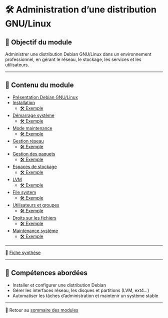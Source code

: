 # 🛠️ Administration d’une distribution GNU/Linux

## 🎯 Objectif du module

Administrer une distribution Debian GNU/Linux dans un environnement professionnel, en gérant le réseau, le stockage, les services et les utilisateurs.

---

## 📄 Contenu du module

- [Présentation Debian GNU/Linux](../../050-administration-distribution-gnulinux/01-présentation-debian-gnulinux/présentation-debian-gnulinux.md)
- [Installation](../../050-administration-distribution-gnulinux/02-installation-distribution-debian/installation-distribution-debian.md)
  - [🛠 Exemple](../../050-administration-distribution-gnulinux/02-installation-distribution-debian/exemple-pratique.md)
- [Démarrage système](../../050-administration-distribution-gnulinux/03-démarrage-distribution-debian/démarrage-distribution-debian.md)
  - [🛠 Exemple](../../050-administration-distribution-gnulinux/03-démarrage-distribution-debian/exemple-pratique.md)
- [Mode maintenance](../../050-administration-distribution-gnulinux/04-debian-mode-maintenance/debian-mode-maintenance.md)
  - [🛠 Exemple](../../050-administration-distribution-gnulinux/04-debian-mode-maintenance/exemple-pratique.md)
- [Gestion réseau](../../050-administration-distribution-gnulinux/05-gestion-réseau/gestion-réseau.md)
  - [🛠 Exemple](../../050-administration-distribution-gnulinux/05-gestion-réseau/exemple-pratique.md)
- [Gestion des paquets](../../050-administration-distribution-gnulinux/06-gestion-des-paquets-logicielles/gestion-des-paquets-logicielles.md)
  - [🛠 Exemple](../../050-administration-distribution-gnulinux/06-gestion-des-paquets-logicielles/exemple-pratique.md)
- [Espaces de stockage](../../050-administration-distribution-gnulinux/07-gestion-des-espaces-de-stockage/gestion-des-espaces-de-stockage.md)
  - [🛠 Exemple](../../050-administration-distribution-gnulinux/07-gestion-des-espaces-de-stockage/exemple-pratique.md)
- [LVM](../../050-administration-distribution-gnulinux/08-gestion-des-espaces-de-stockage-lvm/gestion-des-espaces-de-stockage-lvm.md)
  - [🛠 Exemple](../../050-administration-distribution-gnulinux/08-gestion-des-espaces-de-stockage-lvm/exemple-pratique.md)
- [File system](../../050-administration-distribution-gnulinux/09-gestion-des-espaces-de-stockage-file-system/gestion-des-espaces-de-stockage-file-system.md)
  - [🛠 Exemple](../../050-administration-distribution-gnulinux/09-gestion-des-espaces-de-stockage-file-system/exemple-pratique.md)
- [Utilisateurs et groupes](../../050-administration-distribution-gnulinux/10-gestion-des-utilisateurs-et-groupes/gestion-des-utilisateurs-et-groupes.md)
  - [🛠 Exemple](../../050-administration-distribution-gnulinux/10-gestion-des-utilisateurs-et-groupes/exemple-pratique.md)
- [Droits sur les fichiers](../../050-administration-distribution-gnulinux/11-droits-sur-les-fichiers-et-répertoires/droits-sur-les-fichiers-et-répertoires.md)
  - [🛠 Exemple](../../050-administration-distribution-gnulinux/11-droits-sur-les-fichiers-et-répertoires/exemple-pratique.md)
- [Maintenance système](../../050-administration-distribution-gnulinux/12-maintenance-système-en-production/maintenance-système-en-production.md)
  - [🛠 Exemple](../../050-administration-distribution-gnulinux/12-maintenance-système-en-production/exemple-pratique.md)

---

🧾 [Fiche synthèse](../../050-administration-distribution-gnulinux/synthèse/synthèse.md)

---

## 📌 Compétences abordées

- Installer et configurer une distribution Debian
- Gérer les interfaces réseau, les disques et partitions (LVM, ext4…)
- Automatiser les tâches d’administration et maintenir un système stable

---

🔗 Retour au [sommaire des modules](../../modules.md)
